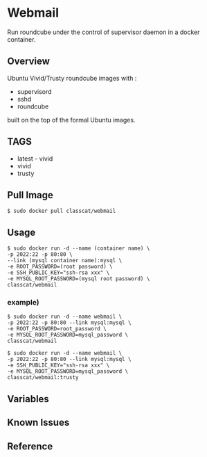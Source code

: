 # Webmail

Run roundcube under the control of supervisor daemon in a docker container.

## Overview

Ubuntu Vivid/Trusty roundcube images with :

+ supervisord
+ sshd
+ roundcube

built on the top of the formal Ubuntu images.

## TAGS

+ latest - vivid
+ vivid
+ trusty

## Pull Image

```
$ sudo docker pull classcat/webmail
```

## Usage

```
$ sudo docker run -d --name (container name) \  
-p 2022:22 -p 80:80 \
--link (mysql container name):mysql \  
-e ROOT_PASSWORD=(root password) \  
-e SSH_PUBLIC_KEY="ssh-rsa xxx" \  
-e MYSQL_ROOT_PASSWORD=(mysql root password) \  
classcat/webmail
```

### example)  

```
$ sudo docker run -d --name webmail \  
-p 2022:22 -p 80:80 --link mysql:mysql \  
-e ROOT_PASSWORD=root_password \  
-e MYSQL_ROOT_PASSWORD=mysql_password \  
classcat/webmail
```
```
$ sudo docker run -d --name webmail \  
-p 2022:22 -p 80:80 --link mysql:mysql \  
-e SSH_PUBLIC_KEY="ssh-rsa xxx" \  
-e MYSQL_ROOT_PASSWORD=mysql_password \  
classcat/webmail:trusty
```

## Variables

## Known Issues

## Reference
